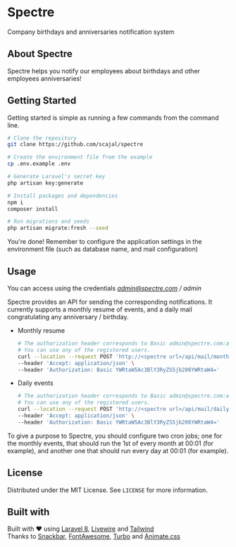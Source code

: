 # Spectre
Company birthdays and anniversaries notification system

## About Spectre
Spectre helps you notify our employees about birthdays and other employees anniversaries!

## Getting Started

Getting started is simple as running a few commands from the command line.

```sh
# Clone the repository
git clone https://github.com/scajal/spectre

# Create the environment file from the example
cp .env.example .env

# Generate Laravel's secret key
php artisan key:generate

# Install packages and dependencies
npm i
composer install

# Run migrations and seeds
php artisan migrate:fresh --seed
```

You're done!
Remember to configure the application settings in the environment file (such as database name, and mail configuration)

## Usage

You can access using the credentials *admin@spectre.com / admin*

Spectre provides an API for sending the corresponding notifications. It currently supports a monthly resume of events, and
a daily mail congratulating any anniversary / birthday.

* Monthly resume
    ```sh
    # The authorization header corresponds to Basic admin@spectre.com:admin
    # You can use any of the registered users.
    curl --location --request POST 'http://<spectre url>/api/mail/monthly-events' \
    --header 'Accept: application/json' \
    --header 'Authorization: Basic YWRtaW5Ac3BlY3RyZS5jb206YWRtaW4='
    ```

* Daily events
    ```sh
    # The authorization header corresponds to Basic admin@spectre.com:admin
    # You can use any of the registered users.
    curl --location --request POST 'http://<spectre url>/api/mail/daily-events' \
    --header 'Accept: application/json' \
    --header 'Authorization: Basic YWRtaW5Ac3BlY3RyZS5jb206YWRtaW4='
    ```

To give a purpose to Spectre, you should configure two cron jobs; one for the monthly events, that should run the 1st of every month
at 00:01 (for example), and another one that should run every day at 00:01 (for example).

## License

Distributed under the MIT License. See `LICENSE` for more information.

## Built with

Built with ❤ using [Laravel 8](https://laravel.com), [Livewire](https://laravel-livewire.com) and [Tailwind](https://tailwindcss.com)  
Thanks to [Snackbar](https://www.polonel.com/snackbar), [FontAwesome](http://fontawesome.com/), [Turbo](https://turbo.hotwire.dev) and [Animate.css](https://animate.style/)